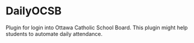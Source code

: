# DailyOCSB
Plugin for login into Ottawa Catholic School Board. This plugin might help students to automate daily attendance.
